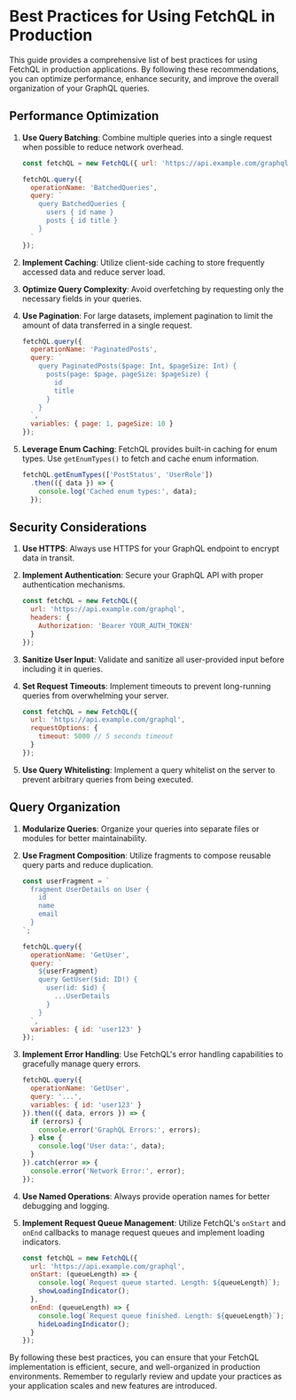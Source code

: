 # Best Practices for Using FetchQL in Production

This guide provides a comprehensive list of best practices for using FetchQL in production applications. By following these recommendations, you can optimize performance, enhance security, and improve the overall organization of your GraphQL queries.

## Performance Optimization

1. **Use Query Batching**: Combine multiple queries into a single request when possible to reduce network overhead.

   ```javascript
   const fetchQL = new FetchQL({ url: 'https://api.example.com/graphql' });
   
   fetchQL.query({
     operationName: 'BatchedQueries',
     query: `
       query BatchedQueries {
         users { id name }
         posts { id title }
       }
     `
   });
   ```

2. **Implement Caching**: Utilize client-side caching to store frequently accessed data and reduce server load.

3. **Optimize Query Complexity**: Avoid overfetching by requesting only the necessary fields in your queries.

4. **Use Pagination**: For large datasets, implement pagination to limit the amount of data transferred in a single request.

   ```javascript
   fetchQL.query({
     operationName: 'PaginatedPosts',
     query: `
       query PaginatedPosts($page: Int, $pageSize: Int) {
         posts(page: $page, pageSize: $pageSize) {
           id
           title
         }
       }
     `,
     variables: { page: 1, pageSize: 10 }
   });
   ```

5. **Leverage Enum Caching**: FetchQL provides built-in caching for enum types. Use `getEnumTypes()` to fetch and cache enum information.

   ```javascript
   fetchQL.getEnumTypes(['PostStatus', 'UserRole'])
     .then(({ data }) => {
       console.log('Cached enum types:', data);
     });
   ```

## Security Considerations

1. **Use HTTPS**: Always use HTTPS for your GraphQL endpoint to encrypt data in transit.

2. **Implement Authentication**: Secure your GraphQL API with proper authentication mechanisms.

   ```javascript
   const fetchQL = new FetchQL({
     url: 'https://api.example.com/graphql',
     headers: {
       Authorization: 'Bearer YOUR_AUTH_TOKEN'
     }
   });
   ```

3. **Sanitize User Input**: Validate and sanitize all user-provided input before including it in queries.

4. **Set Request Timeouts**: Implement timeouts to prevent long-running queries from overwhelming your server.

   ```javascript
   const fetchQL = new FetchQL({
     url: 'https://api.example.com/graphql',
     requestOptions: {
       timeout: 5000 // 5 seconds timeout
     }
   });
   ```

5. **Use Query Whitelisting**: Implement a query whitelist on the server to prevent arbitrary queries from being executed.

## Query Organization

1. **Modularize Queries**: Organize your queries into separate files or modules for better maintainability.

2. **Use Fragment Composition**: Utilize fragments to compose reusable query parts and reduce duplication.

   ```javascript
   const userFragment = `
     fragment UserDetails on User {
       id
       name
       email
     }
   `;

   fetchQL.query({
     operationName: 'GetUser',
     query: `
       ${userFragment}
       query GetUser($id: ID!) {
         user(id: $id) {
           ...UserDetails
         }
       }
     `,
     variables: { id: 'user123' }
   });
   ```

3. **Implement Error Handling**: Use FetchQL's error handling capabilities to gracefully manage query errors.

   ```javascript
   fetchQL.query({
     operationName: 'GetUser',
     query: '...',
     variables: { id: 'user123' }
   }).then(({ data, errors }) => {
     if (errors) {
       console.error('GraphQL Errors:', errors);
     } else {
       console.log('User data:', data);
     }
   }).catch(error => {
     console.error('Network Error:', error);
   });
   ```

4. **Use Named Operations**: Always provide operation names for better debugging and logging.

5. **Implement Request Queue Management**: Utilize FetchQL's `onStart` and `onEnd` callbacks to manage request queues and implement loading indicators.

   ```javascript
   const fetchQL = new FetchQL({
     url: 'https://api.example.com/graphql',
     onStart: (queueLength) => {
       console.log(`Request queue started. Length: ${queueLength}`);
       showLoadingIndicator();
     },
     onEnd: (queueLength) => {
       console.log(`Request queue finished. Length: ${queueLength}`);
       hideLoadingIndicator();
     }
   });
   ```

By following these best practices, you can ensure that your FetchQL implementation is efficient, secure, and well-organized in production environments. Remember to regularly review and update your practices as your application scales and new features are introduced.